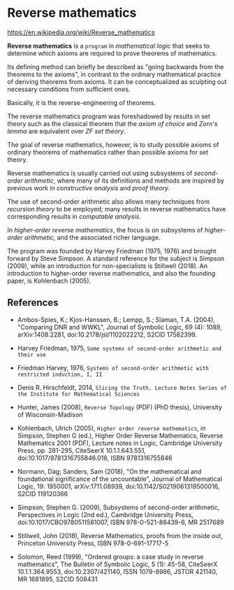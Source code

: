 # Reverse mathematics

https://en.wikipedia.org/wiki/Reverse_mathematics

**Reverse mathematics** is a `program` in *mathematical logic* that seeks to determine which axioms are required to prove theorems of mathematics.

Its defining method can briefly be described as "going backwards from the theorems to the axioms", in contrast to the ordinary mathematical practice of deriving theorems from axioms. It can be conceptualized as sculpting out necessary conditions from sufficient ones.

Basically, it is the reverse-engineering of theorems.

The reverse mathematics program was foreshadowed by results in set theory such as the classical theorem that the *axiom of choice* and *Zorn's lemma* are equivalent over *ZF set theory*.

The goal of reverse mathematics, however, is to study possible axioms of ordinary theorems of mathematics rather than possible axioms for set theory.

Reverse mathematics is usually carried out using subsystems of *second-order arithmetic*, where many of its definitions and methods are inspired by previous work in *constructive analysis* and *proof theory*.

The use of second-order arithmetic also allows many techniques from *recursion theory* to be employed; many results in reverse mathematics have corresponding results in *computable analysis*.

In *higher-order reverse mathematics*, the focus is on subsystems of *higher-order arithmetic*, and the associated richer language.

The program was founded by Harvey Friedman (1975, 1976) and brought forward by Steve Simpson. A standard reference for the subject is Simpson (2009), while an introduction for non-specialists is Stillwell (2018). An introduction to higher-order reverse mathematics, and also the founding paper, is Kohlenbach (2005).


## References

* Ambos-Spies, K.; Kjos-Hanssen, B.; Lempp, S.; Slaman, T.A. (2004), "Comparing DNR and WWKL", Journal of Symbolic Logic, 69 (4): 1089, arXiv:1408.2281, doi:10.2178/jsl/1102022212, S2CID 17582399.

* Harvey Friedman, 1975, `Some systems of second-order arithmetic and their use`

* Friedman Harvey, 1976, `Systems of second-order arithmetic with restricted induction, I, II`

* Denis R. Hirschfeldt, 2014, `Slicing the Truth, Lecture Notes Series of the Institute for Mathematical Sciences`

* Hunter, James (2008), `Reverse Topology` (PDF) (PhD thesis), University of Wisconsin-Madison

* Kohlenbach, Ulrich (2005), `Higher order reverse mathematics`, in Simpson, Stephen G (ed.), Higher Order Reverse Mathematics, Reverse Mathematics 2001 (PDF), Lecture notes in Logic, Cambridge University Press, pp. 281-295, CiteSeerX 10.1.1.643.551, doi:10.1017/9781316755846.018, ISBN 9781316755846

* Normann, Dag; Sanders, Sam (2018), "On the mathematical and foundational significance of the uncountable", Journal of Mathematical Logic, 19: 1950001, arXiv:1711.08939, doi:10.1142/S0219061319500016, S2CID 119120366

* Simpson, Stephen G. (2009), Subsystems of second-order arithmetic, Perspectives in Logic (2nd ed.), Cambridge University Press, doi:10.1017/CBO9780511581007, ISBN 978-0-521-88439-6, MR 2517689

* Stillwell, John (2018), Reverse Mathematics, proofs from the inside out, Princeton University Press, ISBN 978-0-691-17717-5

* Solomon, Reed (1999), "Ordered groups: a case study in reverse mathematics", The Bulletin of Symbolic Logic, 5 (1): 45-58, CiteSeerX 10.1.1.364.9553, doi:10.2307/421140, ISSN 1079-8986, JSTOR 421140, MR 1681895, S2CID 508431
